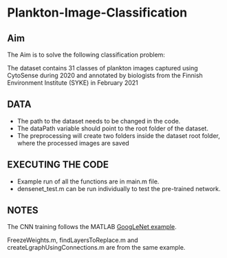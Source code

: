 # Plankton-Image-Classification

## Aim
The Aim is to solve the following classification problem:

The dataset contains 31 classes of plankton images captured using CytoSense during 2020 and annotated by biologists from the Finnish Environment Institute (SYKE) in February 2021

## DATA

- The path to the dataset needs to be changed in the code.
- The dataPath variable should point to the root folder of the dataset.
- The preprocessing will create two folders inside the dataset root folder, where the processed images are saved

## EXECUTING THE CODE

- Example run of all the functions are in main.m file. 
- densenet_test.m can be run individually to test the pre-trained network.

## NOTES
The CNN training follows the MATLAB [GoogLeNet example](https://se.mathworks.com/help/releases/R2019b/deeplearning/examples/train-deep-learning-network-to-classify-new-images.html).

FreezeWeights.m, findLayersToReplace.m and createLgraphUsingConnections.m are from the same example.
